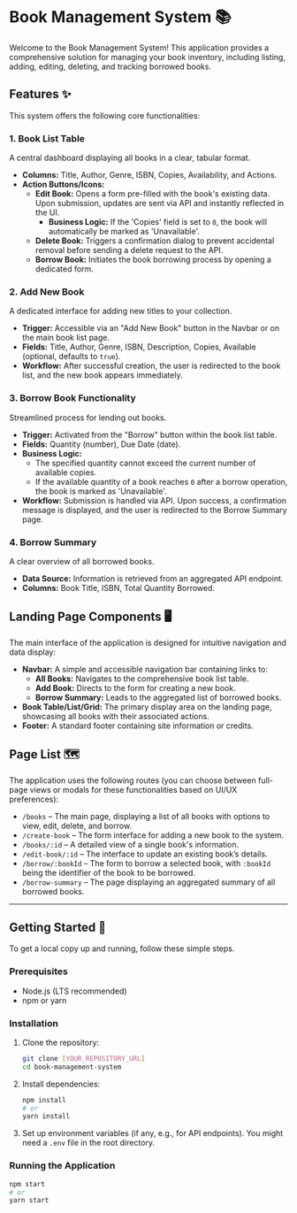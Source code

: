 # Book Management System 📚

Welcome to the Book Management System! This application provides a comprehensive solution for managing your book inventory, including listing, adding, editing, deleting, and tracking borrowed books.

## Features ✨

This system offers the following core functionalities:

### 1. Book List Table

A central dashboard displaying all books in a clear, tabular format.

- **Columns:** Title, Author, Genre, ISBN, Copies, Availability, and Actions.
- **Action Buttons/Icons:**
  - **Edit Book:** Opens a form pre-filled with the book's existing data. Upon submission, updates are sent via API and instantly reflected in the UI.
    - **Business Logic:** If the 'Copies' field is set to `0`, the book will automatically be marked as 'Unavailable'.
  - **Delete Book:** Triggers a confirmation dialog to prevent accidental removal before sending a delete request to the API.
  - **Borrow Book:** Initiates the book borrowing process by opening a dedicated form.

### 2. Add New Book

A dedicated interface for adding new titles to your collection.

- **Trigger:** Accessible via an "Add New Book" button in the Navbar or on the main book list page.
- **Fields:** Title, Author, Genre, ISBN, Description, Copies, Available (optional, defaults to `true`).
- **Workflow:** After successful creation, the user is redirected to the book list, and the new book appears immediately.

### 3. Borrow Book Functionality

Streamlined process for lending out books.

- **Trigger:** Activated from the "Borrow" button within the book list table.
- **Fields:** Quantity (number), Due Date (date).
- **Business Logic:**
  - The specified quantity cannot exceed the current number of available copies.
  - If the available quantity of a book reaches `0` after a borrow operation, the book is marked as 'Unavailable'.
- **Workflow:** Submission is handled via API. Upon success, a confirmation message is displayed, and the user is redirected to the Borrow Summary page.

### 4. Borrow Summary

A clear overview of all borrowed books.

- **Data Source:** Information is retrieved from an aggregated API endpoint.
- **Columns:** Book Title, ISBN, Total Quantity Borrowed.

## Landing Page Components 🖥️

The main interface of the application is designed for intuitive navigation and data display:

- **Navbar:** A simple and accessible navigation bar containing links to:
  - **All Books:** Navigates to the comprehensive book list table.
  - **Add Book:** Directs to the form for creating a new book.
  - **Borrow Summary:** Leads to the aggregated list of borrowed books.
- **Book Table/List/Grid:** The primary display area on the landing page, showcasing all books with their associated actions.
- **Footer:** A standard footer containing site information or credits.

## Page List 🗺️

The application uses the following routes (you can choose between full-page views or modals for these functionalities based on UI/UX preferences):

- `/books` – The main page, displaying a list of all books with options to view, edit, delete, and borrow.
- `/create-book` – The form interface for adding a new book to the system.
- `/books/:id` – A detailed view of a single book's information.
- `/edit-book/:id` – The interface to update an existing book’s details.
- `/borrow/:bookId` – The form to borrow a selected book, with `:bookId` being the identifier of the book to be borrowed.
- `/borrow-summary` – The page displaying an aggregated summary of all borrowed books.

---

## Getting Started 🚀

To get a local copy up and running, follow these simple steps.

### Prerequisites

- Node.js (LTS recommended)
- npm or yarn

### Installation

1.  Clone the repository:
    ```bash
    git clone [YOUR_REPOSITORY_URL]
    cd book-management-system
    ```
2.  Install dependencies:
    ```bash
    npm install
    # or
    yarn install
    ```
3.  Set up environment variables (if any, e.g., for API endpoints). You might need a `.env` file in the root directory.

### Running the Application

```bash
npm start
# or
yarn start
```
